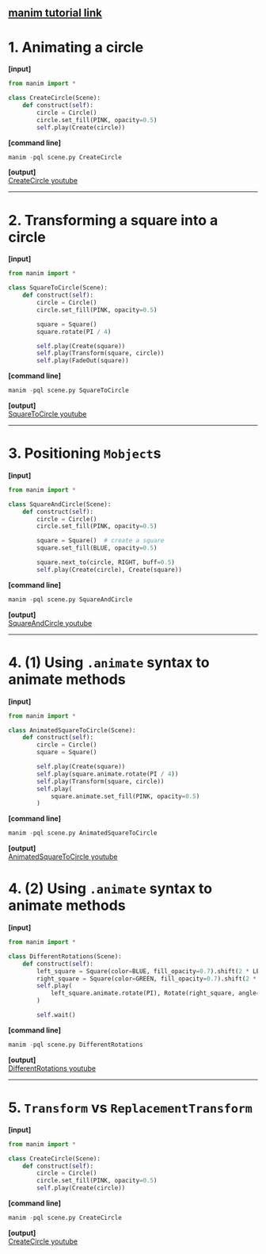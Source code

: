 ## [manim tutorial link](https://docs.manim.community/en/stable/tutorials/quickstart.html)

# 1. Animating a circle
**[input]**
```python
from manim import *

class CreateCircle(Scene):
    def construct(self):
        circle = Circle()
        circle.set_fill(PINK, opacity=0.5)
        self.play(Create(circle))
```  
**[command line]**
```python
manim -pql scene.py CreateCircle
```
**[output]**  
[CreateCircle youtube](https://youtu.be/a6TyJKwqiTc)
***


# 2. Transforming a square into a circle
**[input]**
```python
from manim import *

class SquareToCircle(Scene):
    def construct(self):
        circle = Circle()  
        circle.set_fill(PINK, opacity=0.5)  

        square = Square()  
        square.rotate(PI / 4)  

        self.play(Create(square))  
        self.play(Transform(square, circle))  
        self.play(FadeOut(square))  
```  
**[command line]**
```python
manim -pql scene.py SquareToCircle
```
**[output]**  
[SquareToCircle youtube](https://youtu.be/iypJjYoq1YQ)
***

  
# 3. Positioning <code>Mobject</code>s
**[input]**
```python
from manim import *

class SquareAndCircle(Scene):
    def construct(self):
        circle = Circle()  
        circle.set_fill(PINK, opacity=0.5)  

        square = Square()  # create a square
        square.set_fill(BLUE, opacity=0.5)  

        square.next_to(circle, RIGHT, buff=0.5) 
        self.play(Create(circle), Create(square))  
```  
**[command line]**
```python
manim -pql scene.py SquareAndCircle
```
**[output]**  
[SquareAndCircle youtube](https://youtu.be/m2E5gCw8gzA)
***

   
# 4. (1) Using <code>.animate</code> syntax to animate methods
**[input]**
```python
from manim import *

class AnimatedSquareToCircle(Scene):
    def construct(self):
        circle = Circle()  
        square = Square()  

        self.play(Create(square))  
        self.play(square.animate.rotate(PI / 4))  
        self.play(Transform(square, circle))  
        self.play(
            square.animate.set_fill(PINK, opacity=0.5)
        )  
```  
**[command line]**
```python
manim -pql scene.py AnimatedSquareToCircle
```
**[output]**  
[AnimatedSquareToCircle youtube](https://youtu.be/6ho6almFkoA)  


# 4. (2) Using <code>.animate</code> syntax to animate methods
**[input]**
```python
from manim import *

class DifferentRotations(Scene):
    def construct(self):
        left_square = Square(color=BLUE, fill_opacity=0.7).shift(2 * LEFT)
        right_square = Square(color=GREEN, fill_opacity=0.7).shift(2 * RIGHT)
        self.play(
            left_square.animate.rotate(PI), Rotate(right_square, angle=PI), run_time=2
        )

        self.wait()
```  
**[command line]**
```python
manim -pql scene.py DifferentRotations
```
**[output]**  
[DifferentRotations youtube](https://youtu.be/KkxieJMFGLI)
***

     
# 5. <code>Transform</code> vs <code>ReplacementTransform</code>


**[input]**
```python
from manim import *

class CreateCircle(Scene):
    def construct(self):
        circle = Circle()
        circle.set_fill(PINK, opacity=0.5)
        self.play(Create(circle))
```  
**[command line]**
```python
manim -pql scene.py CreateCircle
```
**[output]**  
[CreateCircle youtube](https://youtu.be/a6TyJKwqiTc)



